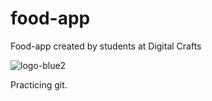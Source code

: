 # food-app
Food-app created by students at Digital Crafts

![logo-blue2](https://user-images.githubusercontent.com/13789291/27256806-03289c7e-5387-11e7-9aec-53195143ae50.png)

Practicing git.
